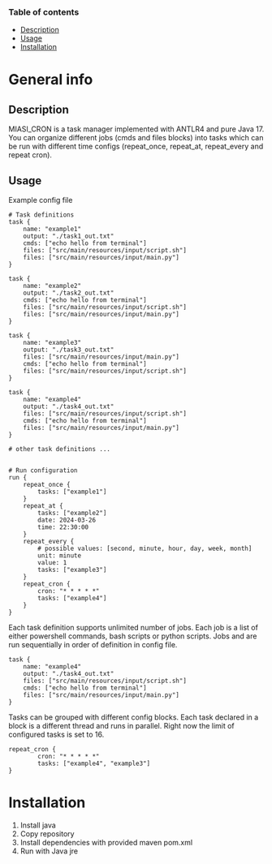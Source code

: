 ### Table of contents
- [Description](#description)
- [Usage](#usage)
- [Installation](#installation)


# General info

## Description
MIASI_CRON is a task manager implemented with ANTLR4 and pure Java 17. You can organize different jobs (cmds and files blocks) into tasks which can be run 
with different time configs (repeat_once, repeat_at, repeat_every and repeat cron).


## Usage
Example config file
```
# Task definitions
task {
    name: "example1"
    output: "./task1_out.txt"
    cmds: ["echo hello from terminal"]
    files: ["src/main/resources/input/script.sh"]
    files: ["src/main/resources/input/main.py"]
}

task {
    name: "example2"
    output: "./task2_out.txt"
    cmds: ["echo hello from terminal"]
    files: ["src/main/resources/input/script.sh"]
    files: ["src/main/resources/input/main.py"]
}

task {
    name: "example3"
    output: "./task3_out.txt"
    files: ["src/main/resources/input/main.py"]
    cmds: ["echo hello from terminal"]
    files: ["src/main/resources/input/script.sh"]
}

task {
    name: "example4"
    output: "./task4_out.txt"
    files: ["src/main/resources/input/script.sh"]
    cmds: ["echo hello from terminal"]
    files: ["src/main/resources/input/main.py"]
}

# other task definitions ...


# Run configuration
run {
    repeat_once {
        tasks: ["example1"]
    }
    repeat_at {
        tasks: ["example2"]
        date: 2024-03-26
        time: 22:30:00
    }
    repeat_every {
        # possible values: [second, minute, hour, day, week, month]
        unit: minute
        value: 1
        tasks: ["example3"]
    }
    repeat_cron {
        cron: "* * * * *"
        tasks: ["example4"]
    }
}
```
Each task definition supports unlimited number of jobs. Each job is a list of either powershell commands, bash scripts or python scripts. 
Jobs and are run sequentially in order of definition in config file.

```
task {
    name: "example4"
    output: "./task4_out.txt"
    files: ["src/main/resources/input/script.sh"]
    cmds: ["echo hello from terminal"]
    files: ["src/main/resources/input/main.py"]
}
```


Tasks can be grouped with different config blocks. Each task declared in a block is a different thread and runs in parallel. Right now the limit of configured tasks is set to 16.
```
repeat_cron {
        cron: "* * * * *"
        tasks: ["example4", "example3"]
}
```



# Installation
1. Install java
2. Copy repository
3. Install dependencies with provided maven pom.xml
4. Run with Java jre

